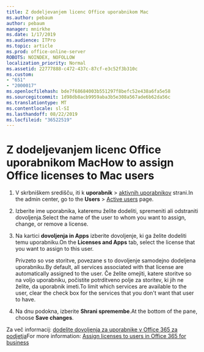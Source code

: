 ```yaml
---
title: Z dodeljevanjem licenc Office uporabnikom Mac
ms.author: pebaum
author: pebaum
manager: mnirkhe
ms.date: 1/17/2019
ms.audience: ITPro
ms.topic: article
ms.prod: office-online-server
ROBOTS: NOINDEX, NOFOLLOW
localization_priority: Normal
ms.assetid: 22777888-c472-437c-87cf-e3c52f3b310c
ms.custom:
- "651"
- "2000017"
ms.openlocfilehash: bde7f68684003b551297f8befc52e438a6fa5e58
ms.sourcegitcommit: 1d98db8acb9959aba3b5e308a567ade6b62da56c
ms.translationtype: MT
ms.contentlocale: sl-SI
ms.lasthandoff: 08/22/2019
ms.locfileid: "36522519"
---
```

# <a name="how-to-assign-office-licenses-to-mac-users"></a><span data-ttu-id="eb54d-102">Z dodeljevanjem licenc Office uporabnikom Mac</span><span class="sxs-lookup"><span data-stu-id="eb54d-102">How to assign Office licenses to Mac users</span></span>

1. <span data-ttu-id="eb54d-103">V skrbniškem središču, iti k **uporabnik** \> [aktivnih uporabnikov](https://go.microsoft.com/fwlink/p/?linkid=834822) strani.</span><span class="sxs-lookup"><span data-stu-id="eb54d-103">In the admin center, go to the **Users** \> [Active users](https://go.microsoft.com/fwlink/p/?linkid=834822) page.</span></span>

2. <span data-ttu-id="eb54d-104">Izberite ime uporabnika, kateremu želite dodeliti, spremeniti ali odstraniti dovoljenja.</span><span class="sxs-lookup"><span data-stu-id="eb54d-104">Select the name of the user to whom you want to assign, change, or remove a license.</span></span>

3. <span data-ttu-id="eb54d-105">Na kartici **dovoljenja in Apps** izberite dovoljenje, ki ga želite dodeliti temu uporabniku.</span><span class="sxs-lookup"><span data-stu-id="eb54d-105">On the **Licenses and Apps** tab, select the license that you want to assign to this user.</span></span>

    <span data-ttu-id="eb54d-106">Privzeto so vse storitve, povezane s to dovoljenje samodejno dodeljena uporabniku.</span><span class="sxs-lookup"><span data-stu-id="eb54d-106">By default, all services associated with that license are automatically assigned to the user.</span></span> <span data-ttu-id="eb54d-107">Če želite omejiti, katere storitve so na voljo uporabniku, počistite potrditveno polje za storitev, ki jih ne želite, da uporabnik imeti.</span><span class="sxs-lookup"><span data-stu-id="eb54d-107">To limit which services are available to the user, clear the check box for the services that you don't want that user to have.</span></span>

4. <span data-ttu-id="eb54d-108">Na dnu podokna, izberite **Shrani spremembe**.</span><span class="sxs-lookup"><span data-stu-id="eb54d-108">At the bottom of the pane, choose **Save changes**.</span></span>

<span data-ttu-id="eb54d-109">Za več informacij: [dodelite dovoljenja za uporabnike v Office 365 za podjetja](https://docs.microsoft.com/office365/admin/subscriptions-and-billing/assign-licenses-to-users)</span><span class="sxs-lookup"><span data-stu-id="eb54d-109">For more information: [Assign licenses to users in Office 365 for business](https://docs.microsoft.com/office365/admin/subscriptions-and-billing/assign-licenses-to-users)</span></span>
  